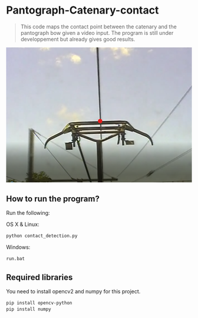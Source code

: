 # Pantograph-Catenary-contact
> This code maps the contact point between the catenary and the pantograph bow given a video input.
> The program is still under developpement but already gives good results.



<img src="Capture.PNG" alt="Sample" width="600"/>

## How to run the program?
Run the following:

OS X & Linux:

```sh
python contact_detection.py
```

Windows:

```sh
run.bat
```

## Required libraries

You need to install opencv2 and numpy for this project. 

```sh
pip install opencv-python
pip install numpy
```


<!-- Markdown link & img dfn's -->
[npm-image]: https://img.shields.io/npm/v/datadog-metrics.svg?style=flat-square
[npm-url]: https://npmjs.org/package/datadog-metrics
[npm-downloads]: https://img.shields.io/npm/dm/datadog-metrics.svg?style=flat-square
[travis-image]: https://img.shields.io/travis/dbader/node-datadog-metrics/master.svg?style=flat-square
[travis-url]: https://travis-ci.org/dbader/node-datadog-metrics
[wiki]: https://github.com/yourname/yourproject/wiki
